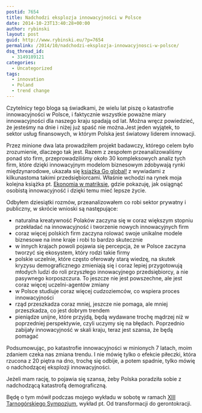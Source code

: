 ```yaml
---
postid: 7654
title: Nadchodzi eksplozja innowacyjności w Polsce
date: 2014-10-23T13:40:28+00:00
author: rybinski
layout: post
guid: http://www.rybinski.eu/?p=7654
permalink: /2014/10/nadchodzi-eksplozja-innowacyjnosci-w-polsce/
dsq_thread_id:
  - 3149189121
categories:
  - Uncategorized
tags:
  - innovation
  - Poland
  - trend change
---
```

Czytelnicy tego bloga są świadkami, że wielu lat piszę o katastrofie innowacyjności w Polsce, i faktycznie wszystkie poważne miary innowacyjności dla naszego kraju spadają od lat. Można wręcz powiedzieć, że jesteśmy na dnie i niżej już spaść nie można.Jest jeden wyjątek, to sektor usług finansowych, w którym Polska jest światowy liderem innowacji.

Przez minione dwa lata prowadziłem projekt badawczy, którego celem było zrozumienie, dlaczego tak jest. Razem z zespołem przeanalizowaliśmy ponad sto firm, przeprowadziliśmy około 30 kompleksowych analiz tych firm, które dzięki innowacyjnym modelom biznesowym zdobywają rynki międzynarodowe, ukazała się [książka Go global!](http://onepress.pl/ksiazki/go-global-krzysztof-rybinski,goglob.htm) z wywiadami z kilkunastoma takimi przedsiębiorcami. Właśnie wchodzi na rynek moja kolejna książka pt. [Ekonomia w matriksie](http://www.slowaimysli.pl/pozycja/ekonomia-w-matriksie/39), gdzie pokazuję, jak osiągnąć osobistą innowacyjność i dzięki temu mieć lepsze życie.

Odbyłem dziesiątki rozmów, przeanalizowałem co robi sektor prywatny i publiczny, w skrócie wnioski są następujące:

  * naturalna kreatywność Polaków zaczyna się w coraz większym stopniu przekładać na innowacyjność i tworzenie nowych innowacyjnych firm
  * coraz więcej polskich firm zaczyna rolować swoje unikalne modele biznesowe na inne kraje i robi to bardzo skutecznie
  * w innych krajach powoli pojawia się percepcja, że w Polsce zaczyna tworzyć się ekosystem, który rodzi takie firmy
  * polskie uczelnie, które często oferowały starą wiedzę, na skutek kryzysu demograficznego zmieniają się i coraz lepiej przygotowują młodych ludzi do roli przyszłego innowacyjnego przedsiębiorcy, a nie pasywnego korposzczura. To jeszcze nie jest powszechne, ale jest coraz więcej uczelni-agentów zmiany
  * w Polsce studiuje coraz więcej cudzoziemców, co wspiera proces innowacyjności
  * rząd przeszkadza coraz mniej, jeszcze nie pomaga, ale mniej przeszkadza, co jest dobrym trendem
  * pieniądze unijne, które przyjdą, będą wydawane trochę mądrzej niż w poprzedniej perspektywie, czyli uczymy się na błędach. Poprzednio zabijały innowacyjność w skali kraju, teraz jest szansa, że będą pomagać

Podsumowując, po katastrofie innowacyjności w minionych 7 latach, moim zdaniem czeka nas zmiana trendu. I nie mówię tylko o efekcie piłeczki, która rzucona z 20 piętra na dno, trochę się odbije, a potem spadnie, tylko mówię o nadchodzącej eksplozji innowacyjności.

Jeżeli mam rację, to pojawia się szansa, żeby Polska poradziła sobie z nadchodzącą katastrofą demograficzną.

Będę o tym mówił podczas mojego wykładu w sobotę w ramach [XIII Tarnogórskiego Sympozjum](http://www.tarnowskiegory.pl/articles,article,2581,XIII_Sympozjum_Tarnogorskie), wykład pt. Od transformacji do gerontokracji.
